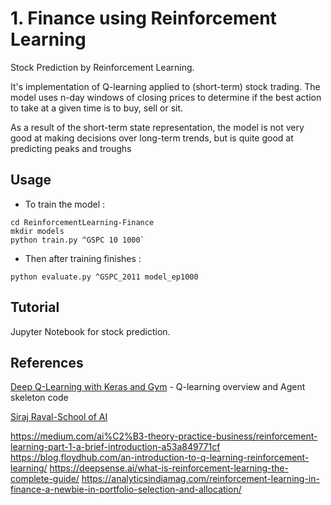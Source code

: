 

# 1. Finance using Reinforcement Learning
Stock Prediction by Reinforcement Learning.

It's implementation of Q-learning applied to (short-term) stock trading. 
The model uses n-day windows of closing prices to determine if the best action to take at a given time is to buy, sell or sit.

As a result of the short-term state representation, the model is not very good at making decisions over long-term trends, but is quite good at predicting peaks and troughs
## Usage

- To train the model :   
```
cd ReinforcementLearning-Finance
mkdir models
python train.py ^GSPC 10 1000`
```
- Then after training finishes : 
```
python evaluate.py ^GSPC_2011 model_ep1000
```
## Tutorial 
Jupyter Notebook for stock prediction.

## References 
[Deep Q-Learning with Keras and Gym](https://keon.io/deep-q-learning/) - Q-learning overview and Agent skeleton code

[Siraj Raval-School of AI](https://www.theschool.ai/courses/move-37-course/)

 https://medium.com/ai%C2%B3-theory-practice-business/reinforcement-learning-part-1-a-brief-introduction-a53a849771cf
https://blog.floydhub.com/an-introduction-to-q-learning-reinforcement-learning/ https://deepsense.ai/what-is-reinforcement-learning-the-complete-guide/ https://analyticsindiamag.com/reinforcement-learning-in-finance-a-newbie-in-portfolio-selection-and-allocation/




